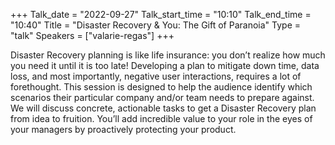 +++
Talk_date = "2022-09-27"
Talk_start_time = "10:10"
Talk_end_time = "10:40"
Title = "Disaster Recovery & You: The Gift of Paranoia"
Type = "talk"
Speakers = ["valarie-regas"]
+++

Disaster Recovery planning is like life insurance: you don’t realize how much you need it until it is too late! Developing a plan to mitigate down time, data loss, and most importantly, negative user interactions, requires a lot of forethought. This session is designed to help the audience identify which scenarios their particular company and/or team needs to prepare against. We will discuss concrete, actionable tasks to get a Disaster Recovery plan from idea to fruition. You’ll add incredible value to your role in the eyes of your managers by proactively protecting your product.